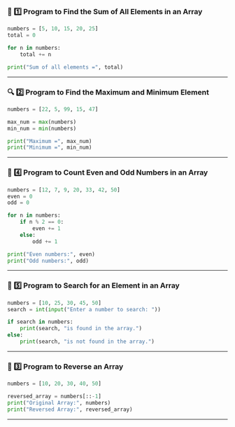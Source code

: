 ### 🧮 **1️⃣ Program to Find the Sum of All Elements in an Array**

```python
numbers = [5, 10, 15, 20, 25]
total = 0

for n in numbers:
    total += n

print("Sum of all elements =", total)
```

---

### 🔍 **2️⃣ Program to Find the Maximum and Minimum Element**

```python
numbers = [22, 5, 99, 15, 47]

max_num = max(numbers)
min_num = min(numbers)

print("Maximum =", max_num)
print("Minimum =", min_num)
```

---

### 🎯 **4️⃣ Program to Count Even and Odd Numbers in an Array**

```python
numbers = [12, 7, 9, 20, 33, 42, 50]
even = 0
odd = 0

for n in numbers:
    if n % 2 == 0:
        even += 1
    else:
        odd += 1

print("Even numbers:", even)
print("Odd numbers:", odd)
```

---

### 🔢 **5️⃣ Program to Search for an Element in an Array**

```python
numbers = [10, 25, 30, 45, 50]
search = int(input("Enter a number to search: "))

if search in numbers:
    print(search, "is found in the array.")
else:
    print(search, "is not found in the array.")
```

---

### 🔁 **3️⃣ Program to Reverse an Array**

```python
numbers = [10, 20, 30, 40, 50]

reversed_array = numbers[::-1]
print("Original Array:", numbers)
print("Reversed Array:", reversed_array)
```

---
